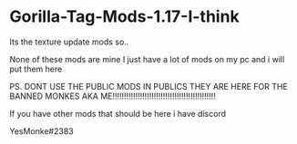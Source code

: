# Gorilla-Tag-Mods-1.17-I-think
Its the texture update mods so..

None of these mods are mine I just have a lot of mods on my pc and i will put them here

PS. DONT USE THE PUBLIC MODS IN PUBLICS THEY ARE HERE FOR THE BANNED MONKES AKA ME!!!!!!!!!!!!!!!!!!!!!!!!!!!!!!!!!!!!!!!!!!!!!

If you have other mods that should be here i have discord

YesMonke#2383
